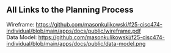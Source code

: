 ## All Links to the Planning Process

Wireframe:
https://github.com/masonkulikowski/f25-cisc474-individual/blob/main/apps/docs/public/wireframe.pdf
<br>
Data Model: 
https://github.com/masonkulikowski/f25-cisc474-individual/blob/main/apps/docs/public/data-model.png
